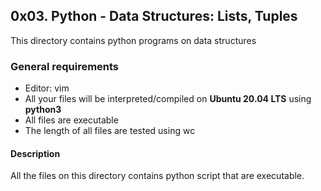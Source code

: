 ## 0x03. Python - Data Structures: Lists, Tuples

This directory contains python programs on data structures

### General requirements

- Editor: vim
- All your files will be interpreted/compiled on **Ubuntu 20.04 LTS** using **python3**
- All files are executable
- The length of all files are tested using wc

#### Description

All the files on this directory contains python script that are executable.
